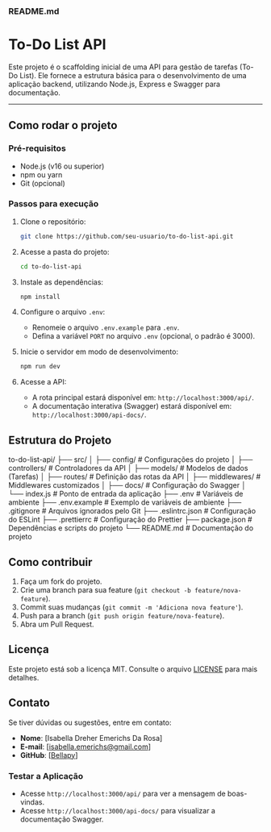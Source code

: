 ### **README.md**

# To-Do List API

Este projeto é o scaffolding inicial de uma API para gestão de tarefas (To-Do List). Ele fornece a estrutura básica para o desenvolvimento de uma aplicação backend, utilizando Node.js, Express e Swagger para documentação.

---

## Como rodar o projeto

### Pré-requisitos
- Node.js (v16 ou superior)
- npm ou yarn
- Git (opcional)

### Passos para execução

1. Clone o repositório:
   
   ```bash
   git clone https://github.com/seu-usuario/to-do-list-api.git
   ```

2. Acesse a pasta do projeto:
   
   ```bash
   cd to-do-list-api
   ```
   
3. Instale as dependências:
   
   ```bash
   npm install
   ```

4. Configure o arquivo `.env`:
   - Renomeie o arquivo `.env.example` para `.env`.
   - Defina a variável `PORT` no arquivo `.env` (opcional, o padrão é 3000).

5. Inicie o servidor em modo de desenvolvimento:
   
   ```bash
   npm run dev
   ```

6. Acesse a API:
   - A rota principal estará disponível em: `http://localhost:3000/api/`.
   - A documentação interativa (Swagger) estará disponível em: `http://localhost:3000/api-docs/`.

## Estrutura do Projeto

to-do-list-api/
├── src/
│   ├── config/                  # Configurações do projeto
│   ├── controllers/             # Controladores da API
│   ├── models/                  # Modelos de dados (Tarefas)
│   ├── routes/                  # Definição das rotas da API
│   ├── middlewares/             # Middlewares customizados
│   ├── docs/                    # Configuração do Swagger
│   └── index.js                 # Ponto de entrada da aplicação
├── .env                         # Variáveis de ambiente
├── .env.example                 # Exemplo de variáveis de ambiente
├── .gitignore                   # Arquivos ignorados pelo Git
├── .eslintrc.json               # Configuração do ESLint
├── .prettierrc                  # Configuração do Prettier
├── package.json                 # Dependências e scripts do projeto
└── README.md                    # Documentação do projeto


## Como contribuir

1. Faça um fork do projeto.
2. Crie uma branch para sua feature (`git checkout -b feature/nova-feature`).
3. Commit suas mudanças (`git commit -m 'Adiciona nova feature'`).
4. Push para a branch (`git push origin feature/nova-feature`).
5. Abra um Pull Request.

## Licença

Este projeto está sob a licença MIT. Consulte o arquivo [LICENSE](LICENSE) para mais detalhes.

## Contato

Se tiver dúvidas ou sugestões, entre em contato:

- **Nome**: [Isabella Dreher Emerichs Da Rosa]
- **E-mail**: [isabella.emerichs@gmail.com]
- **GitHub**: [[Bellapy](https://github.com/Bellapy)]

### **Testar a Aplicação**
   - Acesse `http://localhost:3000/api/` para ver a mensagem de boas-vindas.
   - Acesse `http://localhost:3000/api-docs/` para visualizar a documentação Swagger.